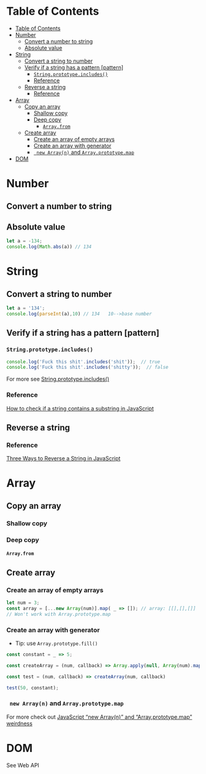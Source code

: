 # Table of Contents
- [Table of Contents](#table-of-contents)
- [Number](#number)
  - [Convert a number to string](#convert-a-number-to-string)
  - [Absolute value](#absolute-value)
- [String](#string)
  - [Convert a string to number](#convert-a-string-to-number)
  - [Verify if a string has a pattern \[pattern\]](#verify-if-a-string-has-a-pattern-pattern)
    - [```String.prototype.includes()```](#stringprototypeincludes)
    - [Reference](#reference)
  - [Reverse a string](#reverse-a-string)
    - [Reference](#reference-1)
- [Array](#array)
  - [Copy an array](#copy-an-array)
    - [Shallow copy](#shallow-copy)
    - [Deep copy](#deep-copy)
      - [```Array.from```](#arrayfrom)
  - [Create array](#create-array)
    - [Create an array of empty arrays](#create-an-array-of-empty-arrays)
    - [Create an array with generator](#create-an-array-with-generator)
    - [``` new Array(n)``` and ```Array.prototype.map```](#new-arrayn-and-arrayprototypemap)
- [DOM](#dom)
# Number
## Convert a number to string

## Absolute value
```javascript
let a = -134;
console.log(Math.abs(a)) // 134
```

# String
## Convert a string to number
```javascript
let a = '134';
console.log(parseInt(a),10) // 134   10-->base number
```
## Verify if a string has a pattern \[pattern\]
### ```String.prototype.includes()```
```javascript
console.log('Fuck this shit'.includes('shit'));  // true
console.log('Fuck this shit'.includes('shitty'));  // false
```
For more see [String.prototype.includes\(\)](https://developer.mozilla.org/zh-CN/docs/Web/JavaScript/Reference/Global_Objects/String/includes)
### Reference
[How to check if a string contains a substring in JavaScript](https://flaviocopes.com/how-to-string-contains-substring-javascript/)

## Reverse a string
### Reference
[Three Ways to Reverse a String in JavaScript](https://www.freecodecamp.org/news/how-to-reverse-a-string-in-javascript-in-3-different-ways-75e4763c68cb/)

# Array
## Copy an array
### Shallow copy
### Deep copy
#### ```Array.from```
## Create array
### Create an array of empty arrays
```javascript
let num = 3;
const array = [...new Array(num)].map( _ => []); // array: [[],[],[]]
// Won't work with Array.prototype.map
```
### Create an array with generator
- Tip: use ```Array.prototype.fill()```
```javascript
const constant = _ => 5; 

const createArray = (num, callback) => Array.apply(null, Array(num).map(callback))

const test = (num, callback) => createArray(num, callback)

test(50, constant);
```


### ``` new Array(n)``` and ```Array.prototype.map```
For more check out [JavaScript “new Array(n)” and “Array.prototype.map” weirdness](https://stackoverflow.com/questions/5501581/javascript-new-arrayn-and-array-prototype-map-weirdness)

# DOM
See Web API 